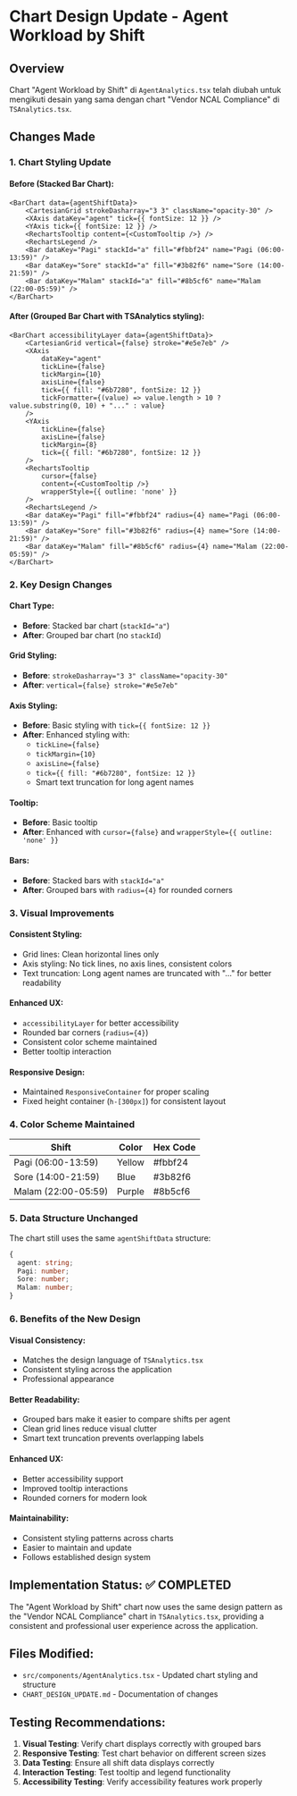 # Chart Design Update - Agent Workload by Shift

## Overview
Chart "Agent Workload by Shift" di `AgentAnalytics.tsx` telah diubah untuk mengikuti desain yang sama dengan chart "Vendor NCAL Compliance" di `TSAnalytics.tsx`.

## Changes Made

### 1. **Chart Styling Update**

#### Before (Stacked Bar Chart):
```tsx
<BarChart data={agentShiftData}>
    <CartesianGrid strokeDasharray="3 3" className="opacity-30" />
    <XAxis dataKey="agent" tick={{ fontSize: 12 }} />
    <YAxis tick={{ fontSize: 12 }} />
    <RechartsTooltip content={<CustomTooltip />} />
    <RechartsLegend />
    <Bar dataKey="Pagi" stackId="a" fill="#fbbf24" name="Pagi (06:00-13:59)" />
    <Bar dataKey="Sore" stackId="a" fill="#3b82f6" name="Sore (14:00-21:59)" />
    <Bar dataKey="Malam" stackId="a" fill="#8b5cf6" name="Malam (22:00-05:59)" />
</BarChart>
```

#### After (Grouped Bar Chart with TSAnalytics styling):
```tsx
<BarChart accessibilityLayer data={agentShiftData}>
    <CartesianGrid vertical={false} stroke="#e5e7eb" />
    <XAxis
        dataKey="agent"
        tickLine={false}
        tickMargin={10}
        axisLine={false}
        tick={{ fill: "#6b7280", fontSize: 12 }}
        tickFormatter={(value) => value.length > 10 ? value.substring(0, 10) + "..." : value}
    />
    <YAxis
        tickLine={false}
        axisLine={false}
        tickMargin={8}
        tick={{ fill: "#6b7280", fontSize: 12 }}
    />
    <RechartsTooltip
        cursor={false}
        content={<CustomTooltip />}
        wrapperStyle={{ outline: 'none' }}
    />
    <RechartsLegend />
    <Bar dataKey="Pagi" fill="#fbbf24" radius={4} name="Pagi (06:00-13:59)" />
    <Bar dataKey="Sore" fill="#3b82f6" radius={4} name="Sore (14:00-21:59)" />
    <Bar dataKey="Malam" fill="#8b5cf6" radius={4} name="Malam (22:00-05:59)" />
</BarChart>
```

### 2. **Key Design Changes**

#### **Chart Type:**
- **Before**: Stacked bar chart (`stackId="a"`)
- **After**: Grouped bar chart (no `stackId`)

#### **Grid Styling:**
- **Before**: `strokeDasharray="3 3" className="opacity-30"`
- **After**: `vertical={false} stroke="#e5e7eb"`

#### **Axis Styling:**
- **Before**: Basic styling with `tick={{ fontSize: 12 }}`
- **After**: Enhanced styling with:
  - `tickLine={false}`
  - `tickMargin={10}`
  - `axisLine={false}`
  - `tick={{ fill: "#6b7280", fontSize: 12 }}`
  - Smart text truncation for long agent names

#### **Tooltip:**
- **Before**: Basic tooltip
- **After**: Enhanced with `cursor={false}` and `wrapperStyle={{ outline: 'none' }}`

#### **Bars:**
- **Before**: Stacked bars with `stackId="a"`
- **After**: Grouped bars with `radius={4}` for rounded corners

### 3. **Visual Improvements**

#### **Consistent Styling:**
- Grid lines: Clean horizontal lines only
- Axis styling: No tick lines, no axis lines, consistent colors
- Text truncation: Long agent names are truncated with "..." for better readability

#### **Enhanced UX:**
- `accessibilityLayer` for better accessibility
- Rounded bar corners (`radius={4}`)
- Consistent color scheme maintained
- Better tooltip interaction

#### **Responsive Design:**
- Maintained `ResponsiveContainer` for proper scaling
- Fixed height container (`h-[300px]`) for consistent layout

### 4. **Color Scheme Maintained**

| Shift | Color | Hex Code |
|-------|-------|----------|
| Pagi (06:00-13:59) | Yellow | #fbbf24 |
| Sore (14:00-21:59) | Blue | #3b82f6 |
| Malam (22:00-05:59) | Purple | #8b5cf6 |

### 5. **Data Structure Unchanged**

The chart still uses the same `agentShiftData` structure:
```typescript
{
  agent: string;
  Pagi: number;
  Sore: number;
  Malam: number;
}
```

### 6. **Benefits of the New Design**

#### **Visual Consistency:**
- Matches the design language of `TSAnalytics.tsx`
- Consistent styling across the application
- Professional appearance

#### **Better Readability:**
- Grouped bars make it easier to compare shifts per agent
- Clean grid lines reduce visual clutter
- Smart text truncation prevents overlapping labels

#### **Enhanced UX:**
- Better accessibility support
- Improved tooltip interactions
- Rounded corners for modern look

#### **Maintainability:**
- Consistent styling patterns across charts
- Easier to maintain and update
- Follows established design system

## Implementation Status: ✅ COMPLETED

The "Agent Workload by Shift" chart now uses the same design pattern as the "Vendor NCAL Compliance" chart in `TSAnalytics.tsx`, providing a consistent and professional user experience across the application.

## Files Modified:
- `src/components/AgentAnalytics.tsx` - Updated chart styling and structure
- `CHART_DESIGN_UPDATE.md` - Documentation of changes

## Testing Recommendations:
1. **Visual Testing**: Verify chart displays correctly with grouped bars
2. **Responsive Testing**: Test chart behavior on different screen sizes
3. **Data Testing**: Ensure all shift data displays correctly
4. **Interaction Testing**: Test tooltip and legend functionality
5. **Accessibility Testing**: Verify accessibility features work properly
